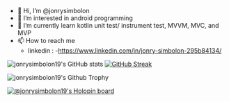 - 👋 Hi, I’m @jonrysimbolon
- 👀 I’m interested in android programming
- 🌱 I’m currently learn kotlin unit test/ instrument test, MVVM, MVC, and MVP
- 📫 How to reach me
    - linkedin : -https://www.linkedin.com/in/jonry-simbolon-295b84134/

![jonrysimbolon19's GitHub stats](https://github-readme-stats.vercel.app/api?username=jonrysimbolon&show_icons=true&hide_border=true&theme=algolia&border_radius=20) [![GitHub Streak](http://github-readme-streak-stats.herokuapp.com?user=jonrysimbolon&theme=algolia&hide_border=true&border_radius=20)](https://git.io/streak-stats)















![jonrysimbolon19's Github Trophy](https://github-profile-trophy.vercel.app/?username=jonrysimbolon&theme=algolia)

<!-- ini bagian akhir -->
[![@jonrysimbolon19's Holopin board](https://holopin.io/api/user/board?user=jonrysimbolon19)](https://holopin.io/@jonrysimbolon19)
